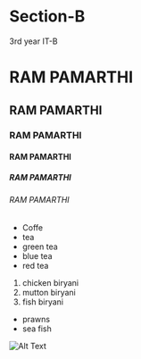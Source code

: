 # Section-B
3rd year IT-B
# RAM PAMARTHI
## RAM PAMARTHI
### RAM PAMARTHI
#### RAM PAMARTHI
##### RAM PAMARTHI
###### RAM PAMARTHI
 * Coffe
 * tea
  * green tea
  * blue tea
  * red tea
1. chicken biryani
2. mutton biryani
3. fish biryani
  * prawns
  * sea fish
  
  
  ![Alt Text](https://www.google.com/url?sa=i&url=https%3A%2F%2Fin.pinterest.com%2Fpin%2F583638432936401588%2F&psig=AOvVaw0ewb-N-540-oms7nOGWJuu&ust=1616733411110000&source=images&cd=vfe&ved=2ahUKEwjhocy2z8rvAhWUoEsFHSSYD00Qr4kDegUIARDTAQ)
